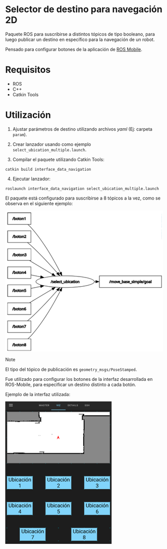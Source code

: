 # Selector de destino para navegación 2D

Paquete ROS para suscribirse a distintos tópicos de tipo booleano, para luego publicar un destino en específico para la navegación de un robot. 

Pensado para configurar botones de la aplicación de [ROS Mobile](https://github.com/ROS-Mobile/ROS-Mobile-Android).


# Requisitos 

* ROS
* C++
* Catkin Tools

# Utilización


1. Ajustar parámetros de destino utilizando archivos _yaml_ (Ej: carpeta `param`).


2. Crear lanzador usando como ejemplo `select_ubication_multiple.launch`. 


3. Compilar el paquete utilizando Catkin Tools:

```
catkin build interface_data_navigation
```

4. Ejecutar lanzador:

```
roslaunch interface_data_navigation select_ubication_multiple.launch
```

El paquete está configurado para suscribirse a 8 tópicos a la vez, como se observa en el siguiente ejemplo:

<img src="images/rqt selector.jpg" width="500">

> [!NOTE]
> El tipo del tópico de publicación es `geometry_msgs/PoseStamped`.

Fue utilizado para configurar los botones de la interfaz desarrollada en ROS-Mobile, para especificar un destino distinto a cada botón. 

Ejemplo de la interfaz utilizada:

<img src ="images/rosmobile int.png" height="450">





